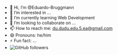 - 👋 Hi, I’m @Eduardo-Bruggmann
- 👀 I’m interested in ...
- 🌱 I’m currently learning Web Development
- 💞️ I’m looking to collaborate on ...
- 📫 How to reach me: du.dudu.edu.5.ea@gmail.com
- 😄 Pronouns: he/him
- ⚡ Fun fact: ...
- ![GitHub followers](https://img.shields.io/github/followers/Eduardo-Bruggmann?style=social)

<!---
Eduardo-Bruggmann/Eduardo-Bruggmann is a ✨ special ✨ repository because its `README.md` (this file) appears on your GitHub profile.
You can click the Preview link to take a look at your changes.
--->
